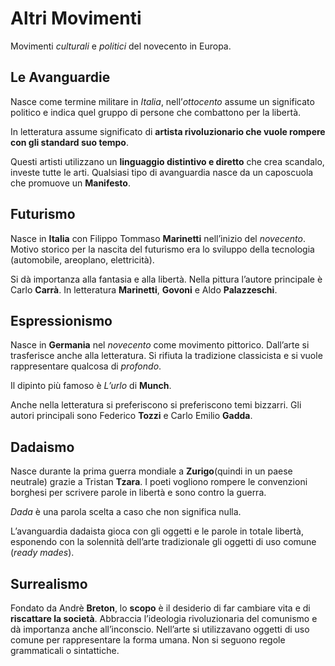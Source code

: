 # Altri Movimenti

Movimenti _culturali_ e _politici_ del novecento in Europa.

## Le Avanguardie
Nasce come termine militare in _Italia_, nell’_ottocento_ assume un significato politico e indica quel gruppo di persone che combattono per la libertà.

In letteratura assume significato di __artista rivoluzionario che vuole rompere con gli standard suo tempo__.

Questi artisti utilizzano un __linguaggio distintivo e diretto__ che crea scandalo, investe tutte le arti. Qualsiasi tipo di avanguardia nasce da un caposcuola che promuove un __Manifesto__.

## Futurismo

Nasce in __Italia__ con Filippo Tommaso __Marinetti__ nell’inizio del _novecento_. Motivo storico per la nascita del futurismo era lo sviluppo della tecnologia (automobile, areoplano, elettricità).

Si dà importanza alla fantasia e alla libertà. Nella pittura l’autore principale è Carlo __Carrà__. In letteratura __Marinetti__, __Govoni__ e Aldo __Palazzeschi__.

## Espressionismo

Nasce in __Germania__ nel _novecento_ come movimento pittorico. Dall’arte si trasferisce anche alla letteratura. Si rifiuta la tradizione classicista e si vuole rappresentare qualcosa di _profondo_.

Il dipinto più famoso è _L’urlo_ di __Munch__.

Anche nella letteratura si preferiscono si preferiscono temi bizzarri. Gli autori principali sono Federico __Tozzi__ e Carlo Emilio __Gadda__.


## Dadaismo

Nasce durante la prima guerra mondiale a __Zurigo__(quindi in un paese neutrale) grazie a Tristan __Tzara__.  I poeti vogliono rompere le convenzioni borghesi per scrivere parole in libertà e sono contro la guerra.

_Dada_ è una parola scelta a caso che non significa nulla.

L’avanguardia dadaista gioca con gli oggetti e le parole in totale libertà, esponendo con la solennità dell’arte tradizionale gli oggetti di uso comune (_ready mades_).

## Surrealismo

Fondato da Andrè __Breton__, lo __scopo__ è il desiderio di far cambiare vita e di __riscattare la società__.
Abbraccia l’ideologia rivoluzionaria del comunismo e dà importanza anche all’inconscio.
Nell’arte si utilizzavano oggetti di uso comune per rappresentare la forma umana. Non si seguono regole grammaticali o sintattiche.
